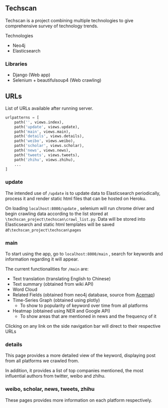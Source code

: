 ## Techscan

Techscan is  a project combining multiple technologies to give comprehensive survey of technology trends.

Technologies

- Neo4j
- Elasticsearch

### Libraries

- Django (Web app)
- Selenium + beautifulsoup4 (Web crawling)
  

## URLs

List of URLs available after running server. 

```python
urlpatterns = [
	path('', views.index),
	path('update', views.update),
	path('main', views.main),
	path('details', views.details),
	path('weibo', views.weibo),
	path('scholar', views.scholar),
	path('news', views.news),
	path('tweets', views.tweets),
	path('zhihu', views.zhihu),
	...
]
```

### update

The intended use of `/update` is to update data to Elasticsearch periodically, process it and render static html files that can be hosted on Heroku. 

On loading `localhost:8000/update` , selenium will run chrome driver and begin crawling data according to the list stored at `\techscan_project\techscan\crawl_list.py`.  Data will be stored into Elasticsearch and static html templates will be saved at`\techscan_project\techscan\pages` 

### main

To start using the app, go to `localhost:8000/main` , search for keywords and information regarding it will appear. 

The current functionalities for `/main` are:

- Text translation (translating English to Chinese)
- Text summary (obtained from wiki API)
- Word Cloud 
- Related Fields (obtained from neo4j database, source from [Acemap](<https://www.acemap.info/acekg/index#data-description>))
- Time-Series Graph (obtained using plotly)
  - To show to popularity of keyword over time from all platforms
- Heatmap (obtained using NER and Google API)
  - To show areas that are mentioned in news and the frequency of it

Clicking on any link on the side navigation bar will direct to their respective URLs 

### details

This page provides a more detailed view of the keyword, displaying post from all platforms we crawled from. 

In addition, it provides a list of top companies mentioned, the most influential authors from twitter, weibo and zhihu.  

### weibo, scholar, news, tweets, zhihu

These pages provides more information on each platform respectively.
